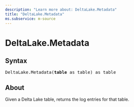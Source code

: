 ```yaml
---
description: "Learn more about: DeltaLake.Metadata"
title: "DeltaLake.Metadata"
ms.subservice: m-source
---
```

# DeltaLake.Metadata

## Syntax

<pre>
DeltaLake.Metadata(<b>table</b> as table) as table
</pre>

## About

Given a Delta Lake table, returns the log entries for that table.
